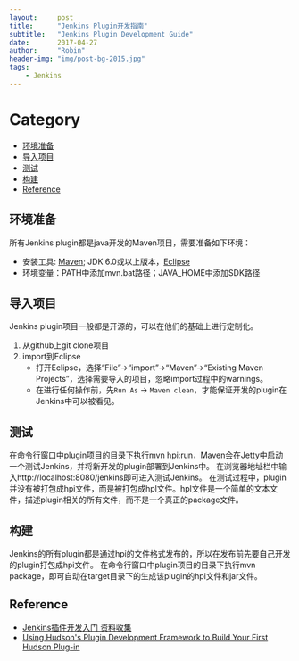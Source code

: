 ```yaml
---
layout:     post
title:      "Jenkins Plugin开发指南"
subtitle:   "Jenkins Plugin Development Guide"
date:       2017-04-27
author:     "Robin"
header-img: "img/post-bg-2015.jpg"
tags:
    - Jenkins
---
```


# Category

- [环境准备](#环境准备)
- [导入项目](#导入项目)
- [测试](#测试)
- [构建](#构建)
- [Reference](#reference)

## 环境准备
所有Jenkins plugin都是java开发的Maven项目，需要准备如下环境：
- 安装工具: [Maven](http://maven.apache.org/); JDK 6.0或以上版本，[Eclipse](http://www.eclipse.org/eclipse4/)
- 环境变量：PATH中添加mvn.bat路径；JAVA_HOME中添加SDK路径

## 导入项目
Jenkins plugin项目一般都是开源的，可以在他们的基础上进行定制化。
1. 从github上git clone项目
2. import到Eclipse
   - 打开Eclipse，选择“File”->“import”->“Maven”->“Existing Maven Projects”，选择需要导入的项目，忽略import过程中的warnings。
   - 在进行任何操作前，先`Run As` -> `Maven clean`，才能保证开发的plugin在Jenkins中可以被看见。

## 测试
在命令行窗口中plugin项目的目录下执行mvn hpi:run，Maven会在Jetty中启动一个测试Jenkins，并将新开发的plugin部署到Jenkins中。
在浏览器地址栏中输入http://localhost:8080/jenkins即可进入测试Jenkins。
在测试过程中，plugin并没有被打包成hpi文件，而是被打包成hpl文件。hpl文件是一个简单的文本文件，描述plugin相关的所有文件，而不是一个真正的package文件。

## 构建
Jenkins的所有plugin都是通过hpi的文件格式发布的，所以在发布前先要自己开发的plugin打包成hpi文件。
在命令行窗口中plugin项目的目录下执行mvn package，即可自动在target目录下的生成该plugin的hpi文件和jar文件。

## Reference
- [Jenkins插件开发入门 资料收集](http://plkong.iteye.com/blog/1780121)
- [Using Hudson's Plugin Development Framework to Build Your First Hudson Plug-in](http://wiki.corp.vipshop.com/download/attachments/52299596/Writing-first-hudson-plugin.pdf?version=1&modificationDate=1441190202000&api=v2)